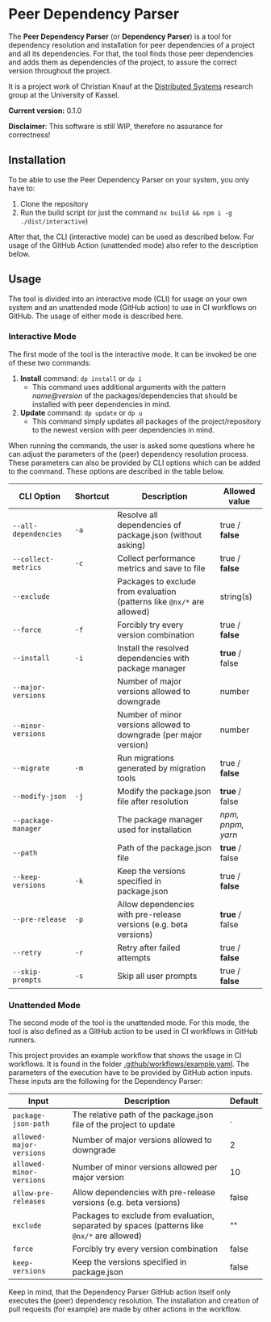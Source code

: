 # Peer Dependency Parser

The **Peer Dependency Parser** (or **Dependency Parser**) is a tool for dependency resolution and installation for
peer dependencies of a project and all its dependencies. For that, the tool finds those peer dependencies and adds them
as dependencies of the project, to assure the correct version throughout the project.

It is a project work of Christian Knauf at the [Distributed Systems](https://www.uni-kassel.de/eecs/vs/profile) research
group at the University of Kassel.

**Current version:** 0.1.0

**Disclaimer**: This software is still WIP, therefore no assurance for correctness!

## Installation

To be able to use the Peer Dependency Parser on your system, you only have to:

1. Clone the repository
2. Run the build script (or just the command `nx build && npm i -g ./dist/interactive`)

After that, the CLI (interactive mode) can be used as described below.
For usage of the GitHub Action (unattended mode) also refer to the description below.

## Usage

The tool is divided into an interactive mode (CLI) for usage on your own system and an unattended mode (GitHub action) to
use in CI workflows on GitHub. The usage of either mode is described here.

### Interactive Mode

The first mode of the tool is the interactive mode. It can be invoked be one of these two commands:

1. **Install** command: `dp install` or `dp i`
   - This command uses additional arguments with the pattern _name@version_ of the packages/dependencies that should be installed with peer dependencies in mind.
2. **Update** command: `dp update` or `dp u`
   - This command simply updates all packages of the project/repository to the newest version with peer dependencies in mind.

When running the commands, the user is asked some questions where he can adjust the parameters of the (peer) dependency resolution process.
These parameters can also be provided by CLI options which can be added to the command. These options are described in the table below.

| **CLI Option**       | **Shortcut** | **Description**                                                         | **Allowed value** |
|----------------------|--------------|-------------------------------------------------------------------------|-------------------|
| `--all-dependencies` | `-a`         | Resolve all dependencies of package.json (without asking)               | true / **false**  |
| `--collect-metrics`  | `-c`         | Collect performance metrics and save to file                            | true / **false**  |
| `--exclude`          |              | Packages to exclude from evaluation (patterns like `@nx/*` are allowed) | string(s)         |
| `--force`            | `-f`         | Forcibly try every version combination                                  | true / **false**  |
| `--install`          | `-i`         | Install the resolved dependencies with package manager                  | **true** / false  |
| `--major-versions`   |              | Number of major versions allowed to downgrade                           | number            |
| `--minor-versions`   |              | Number of minor versions allowed to downgrade (per major version)       | number            |
| `--migrate`          | `-m`         | Run migrations generated by migration tools                             | true / **false**  |
| `--modify-json`      | `-j`         | Modify the package.json file after resolution                           | **true** / false  |
| `--package-manager`  |              | The package manager used for installation                               | _npm, pnpm, yarn_ |
| `--path`             |              | Path of the package.json file                                           | **true** / false  |
| `--keep-versions`    | `-k`         | Keep the versions specified in package.json                             | true / **false**  |
| `--pre-release`      | `-p`         | Allow dependencies with pre-release versions (e.g. beta versions)       | **true** / false  |
| `--retry`            | `-r`         | Retry after failed attempts                                             | true / **false**  |
| `--skip-prompts`     | `-s`         | Skip all user prompts                                                   | true / **false**  |

### Unattended Mode

The second mode of the tool is the unattended mode. For this mode, the tool is also defined as a GitHub action to be used
in CI workflows in GitHub runners.

This project provides an example workflow that shows the usage in CI workflows. It is found in the folder [.github/workflows/example.yaml](https://github.com/chrisKx0/dependency-parser/blob/main/.github/workflows/example.yaml).
The parameters of the execution have to be provided by GitHub action inputs. These inputs are the following for the Dependency Parser:

| **Input**                | **Description**                                                                              | **Default** |
|--------------------------|----------------------------------------------------------------------------------------------|-------------|
| `package-json-path`      | The relative path of the package.json file of the project to update                          | .           |
| `allowed-major-versions` | Number of major versions allowed to downgrade                                                | 2           |
| `allowed-minor-versions` | Number of minor versions allowed per major version                                           | 10          |
| `allow-pre-releases`     | Allow dependencies with pre-release versions (e.g. beta versions)                            | false       |
| `exclude`                | Packages to exclude from evaluation, separated by spaces (patterns like `@nx/*` are allowed) | ""          |
| `force`                  | Forcibly try every version combination                                                       | false       |
| `keep-versions`          | Keep the versions specified in package.json                                                  | false       |

Keep in mind, that the Dependency Parser GitHub action itself only executes the (peer) dependency resolution. The installation and creation of pull requests (for example) are made by other actions in the workflow.
